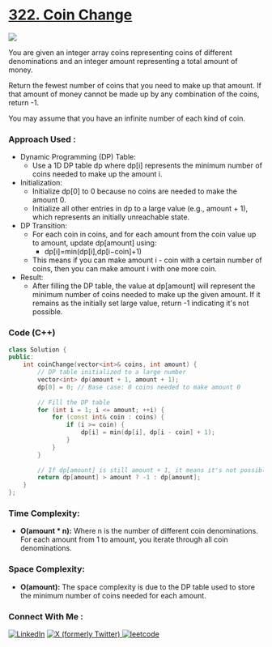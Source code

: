 # [322. Coin Change](https://leetcode.com/problems/coin-change/description/)

![](https://badgen.net/badge/Level/Medium/yellow)

You are given an integer array coins representing coins of different denominations and an integer amount representing a total amount of money.

Return the fewest number of coins that you need to make up that amount. If that amount of money cannot be made up by any combination of the coins, return -1.

You may assume that you have an infinite number of each kind of coin.

### Approach Used :

-   Dynamic Programming (DP) Table:
    -   Use a 1D DP table dp where dp[i] represents the minimum number of coins needed to make up the amount i.
-   Initialization:
    -   Initialize dp[0] to 0 because no coins are needed to make the amount 0.
    -   Initialize all other entries in dp to a large value (e.g., amount + 1), which represents an initially unreachable state.
-   DP Transition:
    -   For each coin in coins, and for each amount from the coin value up to amount, update dp[amount] using:
        -   dp[i]=min(dp[i],dp[i−coin]+1)
    -   This means if you can make amount i - coin with a certain number of coins, then you can make amount i with one more coin.
-   Result:
    -   After filling the DP table, the value at dp[amount] will represent the minimum number of coins needed to make up the given amount. If it remains as the initially set large value, return -1 indicating it's not possible.

### Code (C++)

```cpp
class Solution {
public:
    int coinChange(vector<int>& coins, int amount) {
        // DP table initialized to a large number
        vector<int> dp(amount + 1, amount + 1);
        dp[0] = 0; // Base case: 0 coins needed to make amount 0
        
        // Fill the DP table
        for (int i = 1; i <= amount; ++i) {
            for (const int& coin : coins) {
                if (i >= coin) {
                    dp[i] = min(dp[i], dp[i - coin] + 1);
                }
            }
        }
        
        // If dp[amount] is still amount + 1, it means it's not possible to make that amount
        return dp[amount] > amount ? -1 : dp[amount];
    }
};
```

### Time Complexity:
- **O(amount * n):** Where n is the number of different coin denominations. For each amount from 1 to amount, you iterate through all coin denominations.

### Space Complexity:
- **O(amount):** The space complexity is due to the DP table used to store the minimum number of coins needed for each amount.


### Connect With Me : 

<a href="https://www.linkedin.com/in/shivam-ray-b4306524a/" target="_blank"><img src="https://img.shields.io/badge/LinkedIn-0077B5?style=for-the-badge&logo=linkedin&logoColor=white" alt="LinkedIn"></a>
<a href="https://x.com/rai_shivam11/" target="_blank"><img src="https://img.shields.io/badge/Twitter-1DA1F2?style=for-the-badge&logo=twitter&logoColor=white" alt="X (formerly Twitter)">
</a>
<a href="https://leetcode.com/u/shrunited0702/" target="_blank"><img src="https://img.shields.io/badge/LeetCode-000000?style=for-the-badge&logo=LeetCode&logoColor=#d16c06" alt="leetcode">
</a>